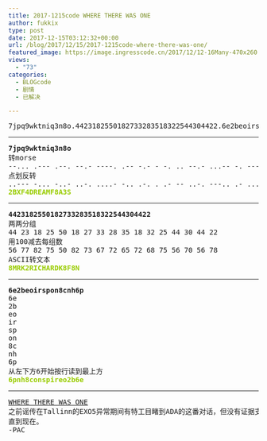 ```yaml
---
title: 2017-1215code WHERE THERE WAS ONE
author: fukkix
type: post
date: 2017-12-15T03:12:32+00:00
url: /blog/2017/12/15/2017-1215code-where-there-was-one/
featured_image: https://image.ingresscode.cn/2017/12/12-16Many-470x260.jpg?x-oss-process=image/resize,m_fill,w_470,h_220
views:
  - "73"
categories:
  - BLOGcode
  - 剧情
  - 已解决

---
```

<pre>7jpq9wktniq3n8o.4423182550182733283518322544304422.6e2beoirspon8cnh6p<!--more--></pre>

* * *

<pre><strong>7jpq9wktniq3n8o
</strong>转morse
--... .--- .--. --.- ----. .-- -.- - -. .. --.- ...-- -. ---.. --- 
点划反转
..--- -... -..- ..-. ....- -.. .-. . .- -- ..-. ---.. .- ...-- ...<strong>
<span style="color: #99cc00;">2BXF4DREAMF8A3S</span></strong></pre>

* * *

<pre><strong>4423182550182733283518322544304422</strong>
两两分组
44 23 18 25 50 18 27 33 28 35 18 32 25 44 30 44 22
用100减去每组数
56 77 82 75 50 82 73 67 72 65 72 68 75 56 70 56 78
ASCII转文本
<span style="color: #99cc00;"><strong>8MRK2RICHARDK8F8N</strong></span></pre>

* * *

<pre><strong>6e2beoirspon8cnh6p</strong>
6e
2b
eo
ir
sp
on
8c
nh
6p
从左下方6开始按行读到最上方
<span style="color: #99cc00;"><strong>6pnh8conspireo2b6e</strong></span></pre>

* * *

<pre><a href="http://investigate.ingress.com/2017/12/15/where-there-was-one/">WHERE THERE WAS ONE</a>
之前谣传在Tallinn的EXO5异常期间有特工目睹到ADA的这番对话，但没有证据支持。
直到现在。
-PAC</pre>